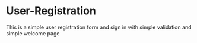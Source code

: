 # User-Registration
This is a simple user registration form and sign in with simple validation and simple welcome page 

